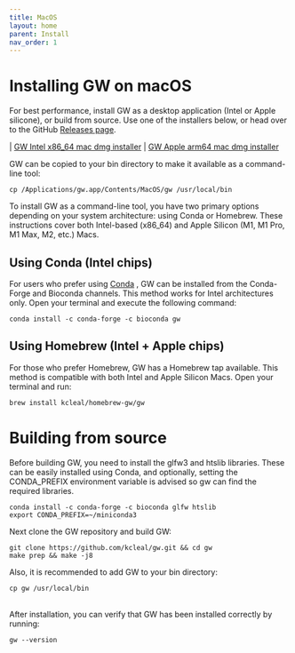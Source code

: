 ```yaml
---
title: MacOS
layout: home
parent: Install
nav_order: 1
---
```


# Installing GW on macOS

For best performance, install GW as a desktop application (Intel or Apple silicone), or build from source. Use one of the
installers below, or head over to the GitHub [Releases page](https://github.com/kcleal/gw/releases).

|  [GW Intel x86_64 mac dmg installer](https://github.com/kcleal/gw/releases/download/v0.9.1/gw_macos_intel.dmg)
|  [GW Apple arm64 mac dmg installer](https://github.com/kcleal/gw/releases/download/v0.9.1/gw-macos-arm.dmg)

GW can be copied to your bin directory to make it available as a command-line tool:
```shell
cp /Applications/gw.app/Contents/MacOS/gw /usr/local/bin
```

To install GW as a command-line tool, you have two primary options depending on your system 
architecture: using Conda or Homebrew. 
These instructions cover both Intel-based (x86_64) and Apple Silicon 
(M1, M1 Pro, M1 Max, M2, etc.) Macs.

## Using Conda (Intel chips)

For users who prefer using [Conda](https://docs.conda.io/projects/miniconda/en/latest/miniconda-other-installer-links.html)
, GW can be installed from the Conda-Forge 
and Bioconda channels. This method works for Intel architectures only.
Open your terminal and execute the following command:

```shell
conda install -c conda-forge -c bioconda gw
```

## Using Homebrew (Intel + Apple chips)

For those who prefer Homebrew, GW has a Homebrew tap available. 
This method is compatible with both Intel and Apple Silicon Macs. 
Open your terminal and run:

```shell
brew install kcleal/homebrew-gw/gw
```


# Building from source

Before building GW, you need to install the glfw3 and htslib libraries.
These can be easily installed using Conda, and optionally,
setting the CONDA_PREFIX environment variable is advised 
so gw can find the required libraries.

```shell
conda install -c conda-forge -c bioconda glfw htslib
export CONDA_PREFIX=~/miniconda3
```

Next clone the GW repository and build GW:

```shell
git clone https://github.com/kcleal/gw.git && cd gw
make prep && make -j8
```

Also, it is recommended to add GW to your bin directory:

```shell
cp gw /usr/local/bin
```

<br>
After installation, you can verify that GW has been installed correctly by running:

```shell
gw --version
```